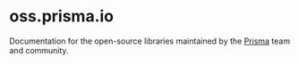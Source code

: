 # oss.prisma.io

Documentation for the open-source libraries maintained by the [Prisma](https://www.prisma.io) team and community.
